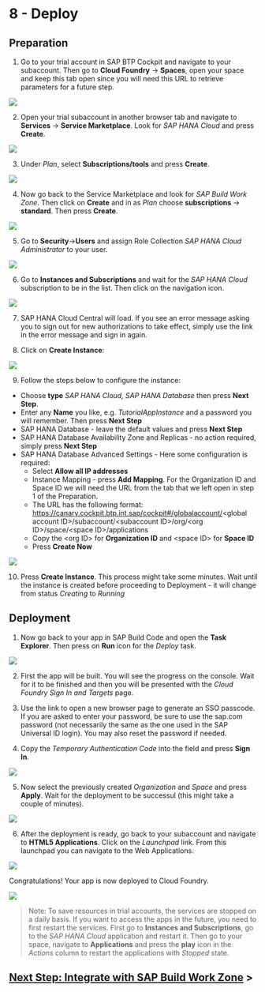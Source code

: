 # 8 - Deploy

## Preparation

1. Go to your trial account in SAP BTP Cockpit and navigate to your subaccount. Then go to **Cloud Foundry** -> **Spaces**, open your space and keep this tab open since you will need this URL to retrieve parameters for a future step.

![](./Images/8_Screenshot_Space_URL.png)

2. Open your trial subaccount in another browser tab and navigate to **Services** -> **Service Marketplace**. Look for *SAP HANA Cloud* and press **Create**.

![](./Images/8_Screenshot_Create_HANA_Cloud.png)

3. Under *Plan*, select **Subscriptions/tools** and press **Create**.

![](./Images/8_Screenshot_Create_HANA_Tools.png)

4. Now go back to the Service Marketplace and look for *SAP Build Work Zone*. Then click on **Create** and in as *Plan* choose **subscriptions** -> **standard**. Then press **Create**.

![](./Images/8_Screenshot_Create_WZ_Service.png)

5. Go to **Security**->**Users** and assign Role Collection *SAP HANA Cloud Administrator* to your user.

![](./Images/8_Screenshot_Assign_Role_Collection.png)

6. Go to **Instances and Subscriptions** and wait for the *SAP HANA Cloud* subscription to be in the list. Then click on the navigation icon.

![](./Images/8_Screenshot_Goto_HANA_Application.png)

7. SAP HANA Cloud Central will load. If you see an error message asking you to sign out for new authorizations to take effect, simply use the link in the error message and sign in again.

8. Click on **Create Instance**:

![](./Images/8_Screenshot_Create_Instance.png)

9. Follow the steps below to configure the instance:

* Choose **type** *SAP HANA Cloud, SAP HANA Database* then press **Next Step**.
* Enter any **Name** you like, e.g. *TutorialAppInstance* and a password you will remember. Then press **Next Step**
* SAP HANA Database - leave the default values and press **Next Step**
* SAP HANA Database Availability Zone and Replicas - no action required, simply press **Next Step**
* SAP HANA Database Advanced Settings - Here some configuration is required:
  * Select **Allow all IP addresses**
  * Instance Mapping - press **Add Mapping**. For the Organization ID and Space ID we will need the URL from the tab that we left open in step 1 of the Preparation.
  * The URL has the following format: https://canary.cockpit.btp.int.sap/cockpit#/globalaccount/<global account ID\>/subaccount/\<subaccount ID\>/org/\<org ID\>/space/\<space ID\>/applications
  * Copy the \<org ID\> for **Organization ID** and \<space ID\> for **Space ID**
  * Press **Create Now**

![](./Images/8_Screenshot_Instance_Config.png)

10. Press **Create Instance**. This process might take some minutes. Wait until the instance is created before proceeding to Deployment - it will change from status *Creating* to *Running*

## Deployment

1. Now go back to your app in SAP Build Code and open the **Task Explorer**. Then press on **Run** icon for the *Deploy* task.

![](./Images/8_Screenshot_Run_Deployment.png)

2. First the app will be built. You will see the progress on the console. Wait for it to be finished and then you will be presented with the *Cloud Foundry Sign In and Targets* page.

3. Use the link to open a new browser page to generate an SSO passcode. If you are asked to enter your password, be sure to use the sap.com password (not necessarily the same as the one used in the SAP Universal ID login). You may also reset the password if needed.

4. Copy the *Temporary Authentication Code* into the field and press **Sign In**.

![](./Images/8_Screenshot_CF_Signin.png)

5. Now select the previously created *Organization* and *Space* and press **Apply**. Wait for the deployment to be successul (this might take a couple of minutes).

![](./Images/8_Screenshot_CF_Targets.png)

6. After the deployment is ready, go back to your subaccount and navigate to **HTML5 Applications**. Click on the *Launchpad* link. From this launchpad you can navigate to the Web Applications.

![](./Images/8_Screenshot_HTML5_Apps.png)

Congratulations! Your app is now deployed to Cloud Foundry.

![](./Images/8_Screenshot_Application_Overview.png)


> Note: To save resources in trial accounts, the services are stopped on a daily basis. If you want to access the apps in the future, you need to first restart the services. First go to **Instances and Subscriptions**, go to the *SAP HANA Cloud* application and restart it. Then go to your space, navigate to **Applications** and press the **play** icon in the *Actions* column to restart the applications with *Stopped* state.

## [Next Step: Integrate with SAP Build Work Zone](./9_Integrate_with_Work_Zone.md) >